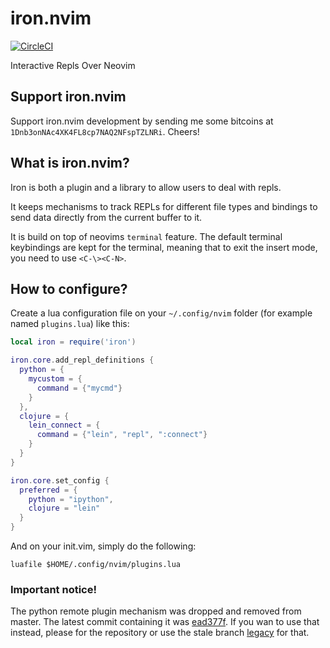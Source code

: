 # iron.nvim

[![CircleCI](https://circleci.com/gh/Vigemus/iron.nvim.svg?style=svg)](https://circleci.com/gh/Vigemus/iron.nvim)

Interactive Repls Over Neovim

## Support iron.nvim
Support iron.nvim development by sending me some bitcoins at `1Dnb3onNAc4XK4FL8cp7NAQ2NFspTZLNRi`.
Cheers!

## What is iron.nvim?

Iron is both a plugin and a library to allow users to deal with repls.

It keeps mechanisms to track REPLs for different file types and bindings to send data directly from the current buffer to it.

It is build on top of neovims `terminal` feature. The default terminal keybindings are kept for the terminal, meaning that to exit the insert mode, you need to use `<C-\><C-N>`.

## How to configure?

Create a lua configuration file on your `~/.config/nvim` folder (for example named `plugins.lua`) like this:

```lua
local iron = require('iron')

iron.core.add_repl_definitions {
  python = {
    mycustom = {
      command = {"mycmd"}
    }
  },
  clojure = {
    lein_connect = {
      command = {"lein", "repl", ":connect"}
    }
  }
}

iron.core.set_config {
  preferred = {
    python = "ipython",
    clojure = "lein"
  }
}
```

And on your init.vim, simply do the following:

```vim
luafile $HOME/.config/nvim/plugins.lua
```

### Important notice!

The python remote plugin mechanism was dropped and removed from master. The latest commit containing it was [ead377f](https://github.com/Vigemus/iron.nvim/commits/ead377f).
If you wan to use that instead, please for the repository or use the stale branch [legacy](https://github.com/Vigemus/iron.nvim/commits/legacy) for that.

